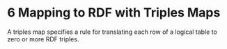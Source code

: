 # 6 Mapping to RDF with Triples Maps

A triples map specifies a rule for translating each row of a logical table to zero or more RDF triples.







